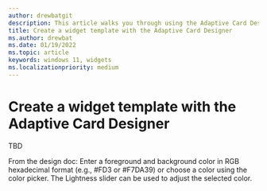 ```yaml
---
author: drewbatgit
description: This article walks you through using the Adaptive Card Designer to create a widget template.
title: Create a widget template with the Adaptive Card Designer
ms.author: drewbat
ms.date: 01/19/2022
ms.topic: article
keywords: windows 11, widgets
ms.localizationpriority: medium
---
```


# Create a widget template with the Adaptive Card Designer

TBD

From the design doc: Enter a foreground and background color in RGB hexadecimal format (e.g., #FD3 or #F7DA39) or choose a color using the color picker. The Lightness slider can be used to adjust the selected color. 